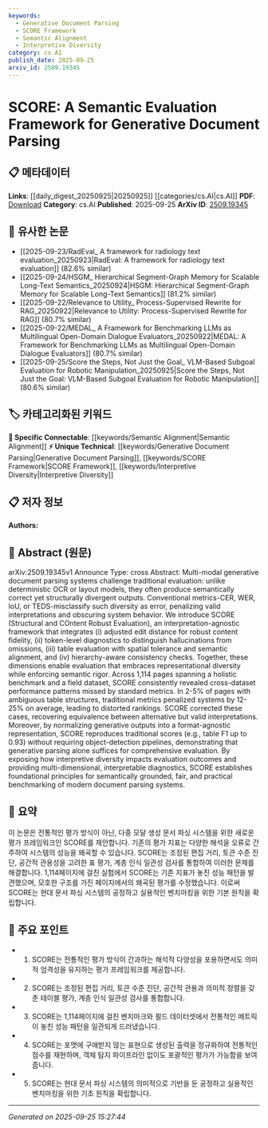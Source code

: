 ```yaml
---
keywords:
  - Generative Document Parsing
  - SCORE Framework
  - Semantic Alignment
  - Interpretive Diversity
category: cs.AI
publish_date: 2025-09-25
arxiv_id: 2509.19345
---
```


<!-- KEYWORD_LINKING_METADATA:
{
  "processed_timestamp": "2025-09-25T15:27:44.315408",
  "vocabulary_version": "1.0",
  "selected_keywords": [
    "Generative Document Parsing",
    "SCORE Framework",
    "Semantic Alignment",
    "Interpretive Diversity"
  ],
  "rejected_keywords": [],
  "similarity_scores": {
    "Generative Document Parsing": 0.78,
    "SCORE Framework": 0.82,
    "Semantic Alignment": 0.77,
    "Interpretive Diversity": 0.75
  },
  "extraction_method": "AI_prompt_based",
  "budget_applied": true,
  "candidates_json": {
    "candidates": [
      {
        "surface": "generative document parsing",
        "canonical": "Generative Document Parsing",
        "aliases": [
          "document parsing",
          "generative parsing"
        ],
        "category": "unique_technical",
        "rationale": "This term represents a specialized approach in document analysis, linking to discussions on generative models.",
        "novelty_score": 0.75,
        "connectivity_score": 0.68,
        "specificity_score": 0.85,
        "link_intent_score": 0.78
      },
      {
        "surface": "SCORE",
        "canonical": "SCORE Framework",
        "aliases": [
          "Structural and Content Robust Evaluation"
        ],
        "category": "unique_technical",
        "rationale": "As a new evaluation framework, it provides a unique perspective on document parsing, linking to evaluation methodologies.",
        "novelty_score": 0.8,
        "connectivity_score": 0.65,
        "specificity_score": 0.9,
        "link_intent_score": 0.82
      },
      {
        "surface": "semantic alignment",
        "canonical": "Semantic Alignment",
        "aliases": [
          "alignment",
          "semantic matching"
        ],
        "category": "specific_connectable",
        "rationale": "This concept is crucial for understanding how different document interpretations can be evaluated for semantic consistency.",
        "novelty_score": 0.65,
        "connectivity_score": 0.85,
        "specificity_score": 0.7,
        "link_intent_score": 0.77
      },
      {
        "surface": "interpretive diversity",
        "canonical": "Interpretive Diversity",
        "aliases": [
          "interpretation diversity",
          "diverse interpretations"
        ],
        "category": "unique_technical",
        "rationale": "This term highlights the variability in document parsing outputs, linking to discussions on evaluation challenges.",
        "novelty_score": 0.7,
        "connectivity_score": 0.6,
        "specificity_score": 0.8,
        "link_intent_score": 0.75
      }
    ],
    "ban_list_suggestions": [
      "evaluation",
      "performance",
      "system"
    ]
  },
  "decisions": [
    {
      "candidate_surface": "generative document parsing",
      "resolved_canonical": "Generative Document Parsing",
      "decision": "linked",
      "scores": {
        "novelty": 0.75,
        "connectivity": 0.68,
        "specificity": 0.85,
        "link_intent": 0.78
      }
    },
    {
      "candidate_surface": "SCORE",
      "resolved_canonical": "SCORE Framework",
      "decision": "linked",
      "scores": {
        "novelty": 0.8,
        "connectivity": 0.65,
        "specificity": 0.9,
        "link_intent": 0.82
      }
    },
    {
      "candidate_surface": "semantic alignment",
      "resolved_canonical": "Semantic Alignment",
      "decision": "linked",
      "scores": {
        "novelty": 0.65,
        "connectivity": 0.85,
        "specificity": 0.7,
        "link_intent": 0.77
      }
    },
    {
      "candidate_surface": "interpretive diversity",
      "resolved_canonical": "Interpretive Diversity",
      "decision": "linked",
      "scores": {
        "novelty": 0.7,
        "connectivity": 0.6,
        "specificity": 0.8,
        "link_intent": 0.75
      }
    }
  ]
}
-->

# SCORE: A Semantic Evaluation Framework for Generative Document Parsing

## 📋 메타데이터

**Links**: [[daily_digest_20250925|20250925]] [[categories/cs.AI|cs.AI]]
**PDF**: [Download](https://arxiv.org/pdf/2509.19345.pdf)
**Category**: cs.AI
**Published**: 2025-09-25
**ArXiv ID**: [2509.19345](https://arxiv.org/abs/2509.19345)

## 🔗 유사한 논문
- [[2025-09-23/RadEval_ A framework for radiology text evaluation_20250923|RadEval: A framework for radiology text evaluation]] (82.6% similar)
- [[2025-09-24/HSGM_ Hierarchical Segment-Graph Memory for Scalable Long-Text Semantics_20250924|HSGM: Hierarchical Segment-Graph Memory for Scalable Long-Text Semantics]] (81.2% similar)
- [[2025-09-22/Relevance to Utility_ Process-Supervised Rewrite for RAG_20250922|Relevance to Utility: Process-Supervised Rewrite for RAG]] (80.7% similar)
- [[2025-09-22/MEDAL_ A Framework for Benchmarking LLMs as Multilingual Open-Domain Dialogue Evaluators_20250922|MEDAL: A Framework for Benchmarking LLMs as Multilingual Open-Domain Dialogue Evaluators]] (80.7% similar)
- [[2025-09-25/Score the Steps, Not Just the Goal_ VLM-Based Subgoal Evaluation for Robotic Manipulation_20250925|Score the Steps, Not Just the Goal: VLM-Based Subgoal Evaluation for Robotic Manipulation]] (80.6% similar)

## 🏷️ 카테고리화된 키워드
**🔗 Specific Connectable**: [[keywords/Semantic Alignment|Semantic Alignment]]
**⚡ Unique Technical**: [[keywords/Generative Document Parsing|Generative Document Parsing]], [[keywords/SCORE Framework|SCORE Framework]], [[keywords/Interpretive Diversity|Interpretive Diversity]]

## 📋 저자 정보

**Authors:** 

## 📄 Abstract (원문)

arXiv:2509.19345v1 Announce Type: cross 
Abstract: Multi-modal generative document parsing systems challenge traditional evaluation: unlike deterministic OCR or layout models, they often produce semantically correct yet structurally divergent outputs. Conventional metrics-CER, WER, IoU, or TEDS-misclassify such diversity as error, penalizing valid interpretations and obscuring system behavior.
  We introduce SCORE (Structural and COntent Robust Evaluation), an interpretation-agnostic framework that integrates (i) adjusted edit distance for robust content fidelity, (ii) token-level diagnostics to distinguish hallucinations from omissions, (iii) table evaluation with spatial tolerance and semantic alignment, and (iv) hierarchy-aware consistency checks. Together, these dimensions enable evaluation that embraces representational diversity while enforcing semantic rigor.
  Across 1,114 pages spanning a holistic benchmark and a field dataset, SCORE consistently revealed cross-dataset performance patterns missed by standard metrics. In 2-5% of pages with ambiguous table structures, traditional metrics penalized systems by 12-25% on average, leading to distorted rankings. SCORE corrected these cases, recovering equivalence between alternative but valid interpretations. Moreover, by normalizing generative outputs into a format-agnostic representation, SCORE reproduces traditional scores (e.g., table F1 up to 0.93) without requiring object-detection pipelines, demonstrating that generative parsing alone suffices for comprehensive evaluation.
  By exposing how interpretive diversity impacts evaluation outcomes and providing multi-dimensional, interpretable diagnostics, SCORE establishes foundational principles for semantically grounded, fair, and practical benchmarking of modern document parsing systems.

## 📝 요약

이 논문은 전통적인 평가 방식이 아닌, 다중 모달 생성 문서 파싱 시스템을 위한 새로운 평가 프레임워크인 SCORE를 제안합니다. 기존의 평가 지표는 다양한 해석을 오류로 간주하여 시스템의 성능을 왜곡할 수 있습니다. SCORE는 조정된 편집 거리, 토큰 수준 진단, 공간적 관용성을 고려한 표 평가, 계층 인식 일관성 검사를 통합하여 이러한 문제를 해결합니다. 1,114페이지에 걸친 실험에서 SCORE는 기존 지표가 놓친 성능 패턴을 발견했으며, 모호한 구조를 가진 페이지에서의 왜곡된 평가를 수정했습니다. 이로써 SCORE는 현대 문서 파싱 시스템의 공정하고 실용적인 벤치마킹을 위한 기본 원칙을 확립합니다.

## 🎯 주요 포인트

- 1. SCORE는 전통적인 평가 방식이 간과하는 해석적 다양성을 포용하면서도 의미적 엄격성을 유지하는 평가 프레임워크를 제공합니다.
- 2. SCORE는 조정된 편집 거리, 토큰 수준 진단, 공간적 관용과 의미적 정렬을 갖춘 테이블 평가, 계층 인식 일관성 검사를 통합합니다.
- 3. SCORE는 1,114페이지에 걸친 벤치마크와 필드 데이터셋에서 전통적인 메트릭이 놓친 성능 패턴을 일관되게 드러냈습니다.
- 4. SCORE는 포맷에 구애받지 않는 표현으로 생성된 출력을 정규화하여 전통적인 점수를 재현하며, 객체 탐지 파이프라인 없이도 포괄적인 평가가 가능함을 보여줍니다.
- 5. SCORE는 현대 문서 파싱 시스템의 의미적으로 기반을 둔 공정하고 실용적인 벤치마킹을 위한 기초 원칙을 확립합니다.


---

*Generated on 2025-09-25 15:27:44*